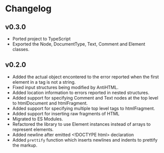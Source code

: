 # Changelog

## v0.3.0

- Ported project to TypeScript
- Exported the Node, DocumentType, Text, Comment and Element classes.

## v0.2.0

- Added the actual object encontered to the error reported when the first element in a tag is not a string.
- Fixed input structures being modified by AntiHTML.
- Added location information to errors reported in nested structures.
- Added support for specifying Comment and Text nodes at the top level to htmlDocument and htmlFragment.
- Added support for specifying multiple top level tags to htmlFragment.
- Added support for inserting raw fragments of HTML
- Migrated to ES Modules.
- Refactored the library to use Element instances instead of arrays to represent elements.
- Added newline after emitted \<!DOCTYPE html> declaration
- Added `prettify` function which inserts newlines and indents to prettify the markup.
